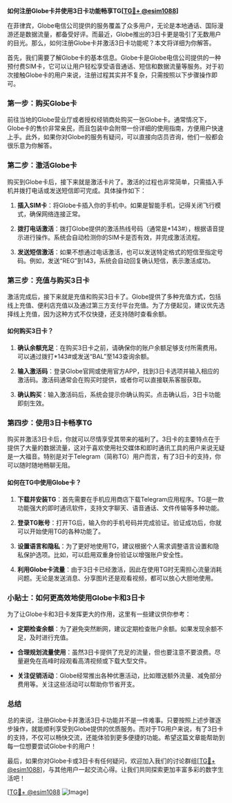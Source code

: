 **如何注册Globe卡并使用3日卡功能畅享TG[[TG💪+ @esim1088](https://t.me/s/esim1088)]**

在菲律宾，Globe电信公司提供的服务覆盖了众多用户，无论是本地通话、国际漫游还是数据流量，都备受好评。而最近，Globe推出的3日卡更是吸引了无数用户的目光。那么，如何注册Globe卡并激活3日卡功能呢？本文将详细为你解答。

首先，我们需要了解Globe卡的基本信息。Globe卡是Globe电信公司提供的一种预付费SIM卡，它可以让用户轻松享受语音通话、短信和数据流量等服务。对于初次接触Globe卡的用户来说，注册过程其实并不复杂，只需按照以下步骤操作即可。

### 第一步：购买Globe卡

前往当地的Globe营业厅或者授权经销商处购买一张Globe卡。通常情况下，Globe卡的售价非常亲民，而且包装中会附带一份详细的使用指南，方便用户快速上手。此外，如果你对Globe的服务有疑问，可以直接向店员咨询，他们一般都会很乐意为你解答。

### 第二步：激活Globe卡

购买到Globe卡后，接下来就是激活卡片了。激活的过程也非常简单，只需插入手机并拨打电话或发送短信即可完成。具体操作如下：

1. **插入SIM卡**：将Globe卡插入你的手机中。如果是智能手机，记得关闭飞行模式，确保网络连接正常。
   
2. **拨打电话激活**：拨打Globe提供的激活热线号码（通常是*143#），根据语音提示进行操作。系统会自动检测你的SIM卡是否有效，并完成激活流程。

3. **发送短信激活**：如果不想通过电话激活，也可以发送特定格式的短信至指定号码。例如，发送“REG”到143，系统会自动回复确认短信，表示激活成功。

### 第三步：充值与购买3日卡

激活完成后，接下来就是充值和购买3日卡了。Globe提供了多种充值方式，包括线上充值、便利店充值以及通过第三方支付平台充值。为了方便起见，建议优先选择线上充值，因为这种方式不仅快捷，还支持随时查看余额。

#### 如何购买3日卡？

1. **确认余额充足**：在购买3日卡之前，请确保你的账户余额足够支付所需费用。可以通过拨打*143#或发送“BAL”至143查询余额。

2. **输入激活码**：登录Globe官网或使用官方APP，找到3日卡选项并输入相应的激活码。激活码通常会在购买时提供，或者你可以直接联系客服获取。

3. **确认购买**：输入激活码后，系统会提示你确认购买。点击确认后，3日卡功能即刻生效。

### 第四步：使用3日卡畅享TG

购买并激活3日卡后，你就可以尽情享受其带来的福利了。3日卡的主要特点在于提供了大量的数据流量，这对于喜欢使用社交媒体和即时通讯工具的用户来说无疑是一大福音。特别是对于Telegram（简称TG）用户而言，有了3日卡的支持，你可以随时随地畅聊无阻。

#### 如何在TG中使用Globe卡？

1. **下载并安装TG**：首先需要在手机应用商店下载Telegram应用程序。TG是一款功能强大的即时通讯软件，支持文字聊天、语音通话、文件传输等多种功能。

2. **登录TG账号**：打开TG后，输入你的手机号码并完成验证。验证成功后，你就可以开始使用TG的各种功能了。

3. **设置语言和隐私**：为了更好地使用TG，建议根据个人需求调整语言设置和隐私保护选项。比如，可以启用双重身份验证以增强账户安全性。

4. **利用Globe卡流量**：由于3日卡已经激活，因此在使用TG时无需担心流量消耗问题。无论是发送消息、分享图片还是观看视频，都可以放心大胆地使用。

### 小贴士：如何更高效地使用Globe卡和3日卡

为了让Globe卡和3日卡发挥更大的作用，这里有一些建议供你参考：

- **定期检查余额**：为了避免突然断网，建议定期检查账户余额。如果发现余额不足，及时进行充值。

- **合理规划流量使用**：虽然3日卡提供了充足的流量，但也要注意不要浪费。尽量避免在高峰时段观看高清视频或下载大型文件。

- **关注促销活动**：Globe经常推出各种优惠活动，比如赠送额外流量、减免部分费用等。关注这些活动可以帮助你节省开支。

### 总结

总的来说，注册Globe卡并激活3日卡功能并不是一件难事。只要按照上述步骤逐步操作，就能顺利享受到Globe提供的优质服务。而对于TG用户来说，有了3日卡的支持，不仅可以畅快交流，还能体验到更多便捷的功能。希望这篇文章能帮助到每一位想要尝试Globe卡的用户！

最后，如果你对Globe卡或3日卡有任何疑问，欢迎加入我们的讨论群组[[TG💪+ @esim1088](https://t.me/s/esim1088)]，与其他用户一起交流心得。让我们共同探索更加丰富多彩的数字生活吧！

[[TG💪+ @esim1088](https://t.me/s/esim1088) ![Image](https://i.postimg.cc/4NQfJmqS/Snipaste-2025-05-13-00-14-12.png)]